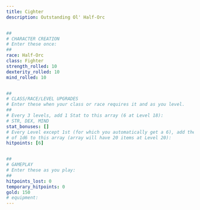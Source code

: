 ```yaml
---
title: Cighter
description: Outstanding Ol' Half-Orc


##
# CHARACTER CREATION
# Enter these once:
##
race: Half-Orc
class: Fighter
strength_rolled: 10
dexterity_rolled: 10
mind_rolled: 10


##
# CLASS/RACE/LEVEL UPGRADES
# Enter these when your class or race requires it and as you level.
##
# Every 3 levels, add 1 Stat to this array (6 at Level 18):
# STR, DEX, MIND
stat_bonuses: []
# Every Level except 1st (for which you automatically get a 6), add the result
# of 1d6 to this array (array will have 20 items at Level 20):
hitpoints: [6]


##
# GAMEPLAY
# Enter these as you play:
##
hitpoints_lost: 0
temporary_hitpoints: 0
gold: 150
# equipment:
---
```

